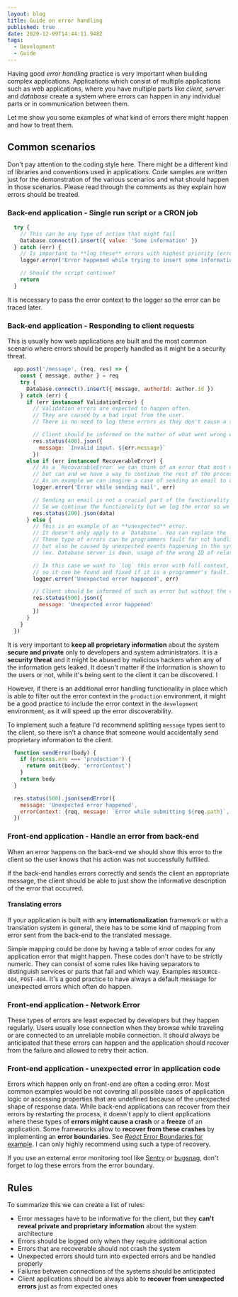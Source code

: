 ```yaml
---
layout: blog
title: Guide on error handling
published: true
date: 2020-12-09T14:44:11.948Z
tags:
  - Development
  - Guide
---
```

Having good _error handling_ practice is very important when building complex applications.
Applications which consist of multiple applications such as web applications,
where you have multiple parts like _client_, _server_ and _database_ create a system where
errors can happen in any individual parts or in communication between them.

Let me show you some examples of what kind of errors there might happen and how to treat them.

## Common scenarios

Don't pay attention to the coding style here.
There might be a different kind of libraries and conventions used in applications.
Code samples are written just for the demonstration of the various scenarios and what should happen in those scenarios.
Please read through the comments as they explain how errors should be treated.

### Back-end application - Single run script or a CRON job

```javascript
  try {
    // This can be any type of action that might fail
    Database.connect().insert({ value: 'Some information' })
  } catch (err) {
    // Is important to **log these** errors with highest priority (error)
    logger.error('Error happened while trying to insert some information', err) // Error context is passed here

    // Should the script continue?
    return
  }
```

It is necessary to pass the error context to the logger so the error can be traced later.

### Back-end application - Responding to client requests

This is usually how web applications are built and the most common scenario where errors should be properly handled as it might be a security threat.

```javascript
  app.post('/message', (req, res) => {
    const { message, author } = req
    try {
      Database.connect().insert({ message, authorId: author.id })
    } catch (err) {
      if (err instanceof ValidationError) {
        // Validation errors are expected to happen often.
        // They are caused by a bad input from the user.
        // There is no need to log these errors as they don't cause a system crash.

        // Client should be informed on the matter of what went wrong with the request.
        res.status(400).json({
          message: `Invalid input. ${err.message}`
        })
      else if (err instanceof RecoverableError) {
        // As a `RecovarableError` we can think of an error that most usually doesn't happen
        // but can and we have a way to continue the rest of the process and handle the error recovery later.
        // As an example we can imagine a case of sending an email to users with some information.
        logger.error('Error while sending mail', err)

        // Sending an email is not a crucial part of the functionality and can be done later.
        // So we continue the functionality but we log the error so we know that we have to handle it. 
        res.status(200).json(data)
      } else {
        // This is an example of an **unexpected** error.
        // It doesn't only apply to a `Database`. You can replace the `Database` with any other 3rd party system.
        // These type of errors can be programmers fault for not handling certain scenarios correctly,
        // but also be caused by unexpected events happening in the system
        // (ex. Database server is down, usage of the wrong ID of relations in SQL queries)

        // In this case we want to `log` this error with full context,
        // so it can be found and fixed if it is a programmer's fault.
        logger.error('Unexpected error happened', err)

        // Client should be informed of such an error but without the context, as it might reveal proprietary information about the system
        res.status(500).json({
          message: 'Unexpected error happened'
        })
      }
    }
  })
```

It is very important to **keep all proprietary information** about the system **secure and private** only to developers and system administrators.
It is a **security threat** and it might be abused by malicious hackers when any of the information gets leaked.
It doesn't matter if the information is shown to the users or not, while it's being sent to the client it can be discovered. I

However, if there is an additional error handling functionality in place which
is able to filter out the error context in the `production` environment,
it might be a good practice to include the error context in the `development` environment,
as it will speed up the error discoverability.

To implement such a feature I'd recommend splitting `message` types sent to the client,
so there isn't a chance that someone would accidentally send proprietary information to the client.

```javascript
  function sendError(body) {
    if (process.env === 'production') {
      return omit(body, 'errorContext')
    }
    return body
  }

  res.status(500).json(sendError({
    message: 'Unexpected error happened',
    errorContext: {req, message: `Error while submitting ${req.path}`, err}
  })
```

### Front-end application - Handle an error from back-end

When an error happens on the back-end we should show this error to the client so the user knows that his action was not successfully fulfilled.

If the back-end handles errors correctly and sends the client an appropriate message, the client should be able to just show the informative description of the error that occurred.

#### Translating errors

If your application is built with any **internationalization** framework or with a translation system in general,
there has to be some kind of mapping from error sent from the back-end to the translated message.

Simple mapping could be done by having a table of error codes for any application error that might happen.
These codes don't have to be strictly numeric. They can consist of some rules like having separators to distinguish
services or parts that fail and which way. Examples `RESOURCE-404`, `POST-404`.
It's a good practice to have always a default message for unexpected errors which often do happen.

### Front-end application - Network Error

These types of errors are least expected by developers but they happen regularly.
Users usually lose connection when they browse while traveling or are connected to an unreliable mobile connection.
It should always be anticipated that these errors can happen and the application should recover
from the failure and allowed to retry their action.

### Front-end application - unexpected error in application code

Errors which happen only on front-end are often a coding error.
Most common examples would be not covering all possible cases of application logic or accessing properties
that are undefined because of the unexpected shape of response data.
While back-end applications can recover from their errors by restarting the process,
it doesn't apply to client applications where these types of **errors might cause a crash** or a **freeze** of an application.
Some frameworks allow to **recover from these crashes** by implementing an **error boundaries**.
See [_React_ Error Boundaries for example](https://reactjs.org/docs/error-boundaries.html).
I can only highly recommend using such a type of recovery.

If you use an external error monitoring tool like [Sentry](https://sentry.io/welcome/) or [bugsnag](https://www.bugsnag.com/), don't forget to log these errors from the error boundary.

## Rules

To summarize this we can create a list of rules:

- Error messages have to be informative for the client, but they **can't reveal private and proprietary information** about the system architecture
- Errors should be logged only when they require additional action
- Errors that are recoverable should not crash the system
- Unexpected errors should turn into expected errors and be handled properly
- Failures between connections of the systems should be anticipated
- Client applications should be always able to **recover from unexpected errors** just as from expected ones
